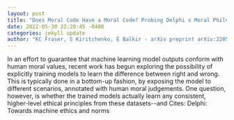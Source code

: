 ```yaml
--- 
layout: post 
title: "Does Moral Code Have a Moral Code? Probing Delphi s Moral Philosophy" 
date: 2022-05-30 22:20:45 -0400 
categories: jekyll update 
author: "KC Fraser, S Kiritchenko, E Balkir - arXiv preprint arXiv:2205.12771, 2022" 
--- 
```

In an effort to guarantee that machine learning model outputs conform with human moral values, recent work has begun exploring the possibility of explicitly training models to learn the difference between right and wrong. This is typically done in a bottom-up fashion, by exposing the model to different scenarios, annotated with human moral judgements. One question, however, is whether the trained models actually learn any consistent, higher-level ethical principles from these datasets--and Cites: Delphi: Towards machine ethics and norms
